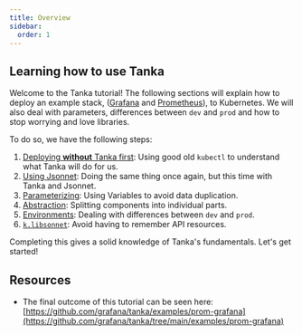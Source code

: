 ```yaml
---
title: Overview
sidebar:
  order: 1
---
```


## Learning how to use Tanka

Welcome to the Tanka tutorial!
The following sections will explain how to deploy an example stack,
([Grafana](https://hub.docker.com/r/grafana/grafana) and
[Prometheus](https://hub.docker.com/r/prom/prometheus)), to Kubernetes. We will also deal with parameters, differences between `dev` and `prod` and how to stop worrying and love libraries.

To do so, we have the following steps:

1. [Deploying **without** Tanka first](/tutorial/refresher): Using good old `kubectl` to understand what Tanka will do for us.
2. [Using Jsonnet](/tutorial/jsonnet): Doing the same thing once again, but this time with Tanka and Jsonnet.
3. [Parameterizing](/tutorial/parameters): Using Variables to avoid data duplication.
4. [Abstraction](/tutorial/abstraction): Splitting components into individual parts.
5. [Environments](/tutorial/environments): Dealing with differences between `dev` and `prod`.
6. [`k.libsonnet`](/tutorial/k-lib): Avoid having to remember API resources.

Completing this gives a solid knowledge of Tanka's fundamentals. Let's get started!

## Resources

- The final outcome of this tutorial can be seen here:
  [https://github.com/grafana/tanka/examples/prom-grafana](https://github.com/grafana/tanka/tree/main/examples/prom-grafana)
